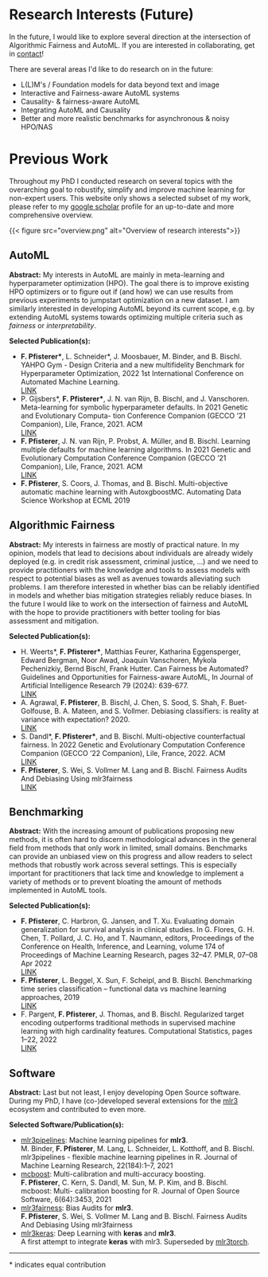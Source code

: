 





# Research Interests (Future)

In the future, I would like to explore several direction at the intersection of Algorithmic Fairness and AutoML.
If you are interested in collaborating, get in [contact](/contact)!

There are several areas I'd like to do research on in the future:

* L(L)M's / Foundation models for data beyond text and image
* Interactive and Fairness-aware AutoML systems
* Causality- & fairness-aware AutoML
* Integrating AutoML and Causality
* Better and more realistic benchmarks for asynchronous & noisy HPO/NAS


# Previous Work

Throughout my PhD I conducted research on several topics with the overarching goal to robustify, simplify and improve machine learning for non-expert users.
This website only shows a selected subset of my work, please refer to my [google scholar](https://scholar.google.de/citations?user=GLgMzvEAAAAJ&hl=en) profile for an up-to-date and more comprehensive overview.

{{< figure src="overview.png" alt="Overview of research interests">}}


## AutoML

**Abstract:** My interests in AutoML are mainly in meta-learning and hyperparameter optimization (HPO). The goal there is to improve existing HPO optimizers or to figure out if (and how) we can use results from previous experiments to jumpstart optimization on a new dataset. I am similarly interested in developing AutoML beyond its current scope, e.g. by extending AutoML systems towards optimizing multiple criteria such as *fairness* or *interpretability*.

**Selected Publication(s):**
- **F. Pfisterer\***, L. Schneider*, J. Moosbauer, M. Binder, and B. Bischl. YAHPO Gym - Design Criteria and a new multifidelity Benchmark for Hyperparameter Optimization, 2022 1st International Conference on Automated Machine Learning.
<br>[LINK](https://arxiv.org/abs/2109.03670)<br>
- P. Gijsbers*, **F. Pfisterer\***, J. N. van Rijn, B. Bischl, and J. Vanschoren. Meta-learning
for symbolic hyperparameter defaults. In 2021 Genetic and Evolutionary Computa-
tion Conference Companion (GECCO ’21 Companion), Lile, France, 2021. ACM
<br>[LINK](https://arxiv.org/abs/2106.05767)<br>
- **F. Pfisterer**, J. N. van Rijn, P. Probst, A. Müller, and B. Bischl. Learning multiple defaults for machine learning algorithms. In 2021 Genetic and Evolutionary
Computation Conference Companion (GECCO ’21 Companion), Lile, France, 2021.
ACM
<br>[LINK](https://arxiv.org/abs/1811.09409)<br>
- **F. Pfisterer**, S. Coors, J. Thomas, and B. Bischl. Multi-objective automatic machine learning with AutoxgboostMC. Automating Data Science Workshop at ECML 2019

## Algorithmic Fairness

**Abstract:** My interests in fairness are mostly of practical nature. In my opinion, models that lead to decisions about individuals are already widely deployed (e.g. in credit risk assessment, criminal justice, ...) and we need to provide practitioners with the knowledge and tools to assess models with respect to potential biases as well as avenues towards alleviating such problems. I am therefore interested in whether bias can be reliably identified in models and whether bias mitigation strategies reliably reduce biases. In the future I would like to work on the intersection of fairness and AutoML with the hope to provide practitioners with better tooling for bias assessment and mitigation.

**Selected Publication(s):** 
- H. Weerts*, **F. Pfisterer\***, Matthias Feurer, Katharina Eggensperger, Edward Bergman, Noor Awad, Joaquin Vanschoren, Mykola Pechenizkiy, Bernd Bischl, Frank Hutter. 
Can Fairness be Automated? Guidelines and Opportunities for Fairness-aware AutoML,
In Journal of Artificial Intelligence Research 79 (2024): 639-677.
<br>[LINK](https://arxiv.org/abs/2303.08485)<br>
- A. Agrawal, **F. Pfisterer**, B. Bischl, J. Chen, S. Sood, S. Shah, F. Buet-Golfouse, B. A. Mateen, and S. Vollmer. Debiasing classifiers: is reality at variance with expectation? 2020.
<br>[LINK](https://arxiv.org/abs/2011.02407)<br>
- S. Dandl*, **F. Pfisterer\***, and B. Bischl. Multi-objective counterfactual fairness. In 2022 Genetic and Evolutionary Computation Conference Companion
(GECCO ’22 Companion), Lile, France, 2022. ACM
<br>[LINK](https://dl.acm.org/doi/abs/10.1145/3520304.3528779)<br>
- **F. Pfisterer**, S. Wei, S. Vollmer M. Lang and B. Bischl. Fairness Audits And Debiasing Using
mlr3fairness
<br>[LINK](https://github.com/mlr-org/mlr3fairness)<br>


## Benchmarking

**Abstract:** With the increasing amount of publications proposing new methods, it is often hard to discern methodological advances in the general field from methods that only work in limited, small domains. Benchmarks can provide an unbiased view on this progress and allow readers to select methods that robustly work across several settings.
This is especially important for practitioners that lack time and knowledge to implement a variety of methods or to prevent bloating the amount of methods implemented in AutoML tools.

**Selected Publication(s):** 
- **F. Pfisterer**, C. Harbron, G. Jansen, and T. Xu. Evaluating domain generalization
for survival analysis in clinical studies. In G. Flores, G. H. Chen, T. Pollard, J. C.
Ho, and T. Naumann, editors, Proceedings of the Conference on Health, Inference,
and Learning, volume 174 of Proceedings of Machine Learning Research, pages 32–47.
PMLR, 07–08 Apr 2022
<br>[LINK](https://proceedings.mlr.press/v174/pfisterer22a.html)<br>
- **F. Pfisterer**, L. Beggel, X. Sun, F. Scheipl, and B. Bischl. Benchmarking time series
classification – functional data vs machine learning approaches, 2019
<br>[LINK](https://arxiv.org/abs/1911.07511)<br>
- F. Pargent, **F. Pfisterer**, J. Thomas, and B. Bischl. Regularized target encoding
outperforms traditional methods in supervised machine learning with high cardinality
features. Computational Statistics, pages 1–22, 2022
<br>[LINK](https://arxiv.org/abs/2104.00629)<br>

## Software

**Abstract:** Last but not least, I enjoy developing Open Source software. During my PhD, I have (co-)developed several extensions for the [mlr3](https://github.com/mlr-org/mlr3) ecosystem and contributed to even more. 

**Selected Software/Publication(s):** 
- [mlr3pipelines](https://github.com/mlr-org/mlr3pipelines/): Machine learning pipelines for **mlr3**.<br>
    M. Binder, **F. Pfisterer**, M. Lang, L. Schneider, L. Kotthoff, and B. Bischl. mlr3pipelines - flexible machine learning pipelines in R. Journal of Machine Learning Research, 22(184):1–7, 2021
- [mcboost](https://github.com/mlr-org/mcboost/): Multi-calibration and multi-accuracy boosting.<br>
    **F. Pfisterer**, C. Kern, S. Dandl, M. Sun, M. P. Kim, and B. Bischl. mcboost: Multi-
    calibration boosting for R. Journal of Open Source Software, 6(64):3453, 2021
- [mlr3fairness](https://github.com/mlr-org/mlr3fairness/): Bias Audits for **mlr3**.<br>
    **F. Pfisterer**, S. Wei, S. Vollmer M. Lang and B. Bischl. Fairness Audits And Debiasing Using
    mlr3fairness
- [mlr3keras](https://github.com/mlr-org/mlr3keras/): Deep Learning with **keras** and **mlr3**.<br>
  A first attempt to integrate **keras** with mlr3. Superseded by [mlr3torch](https://github.com/mlr-org/mlr3torch).


---
\* indicates equal contribution